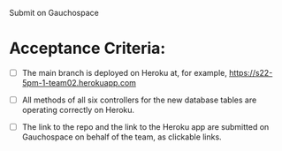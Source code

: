 Submit on Gauchospace

# Acceptance Criteria:

- [ ] The main branch is deployed on Heroku at, for example,
      <https://s22-5pm-1-team02.herokuapp.com>
- [ ] All methods of all six controllers for the new database tables
      are operating correctly on Heroku.
- [ ] The link to the repo and the link to the Heroku app are submitted on 
      Gauchospace on behalf of the team, as clickable links.

      



